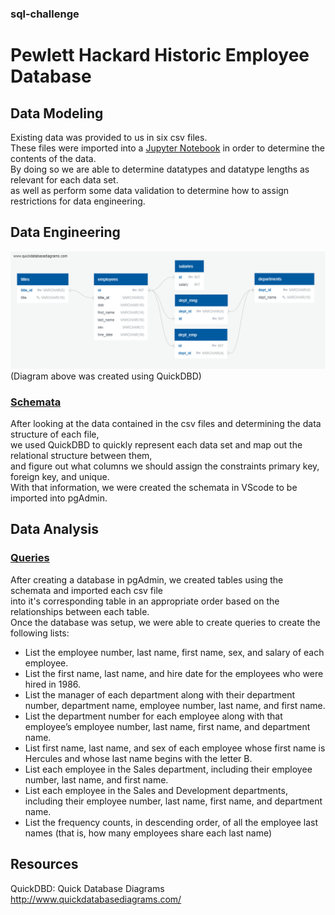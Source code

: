 ### sql-challenge
# Pewlett Hackard Historic Employee Database
## Data Modeling
Existing data was provided to us in six csv files.<br>
These files were imported into a [Jupyter Notebook](chk_data.ipynb) in order to determine the contents of the data.<br>
By doing so we are able to determine datatypes and datatype lengths as relevant for each data set.<br>
as well as perform some data validation to determine how to assign restrictions for data engineering.

## Data Engineering
![pewlett_hackard-ERD.png](images/pewlett_hackard-ERD.png)<br>
(Diagram above was created using QuickDBD)
### [Schemata](sql/schemas.sql)<br>
After looking at the data contained in the csv files and determining the data structure of each file,<br>
we used QuickDBD to quickly represent each data set and map out the relational structure between them,<br>
and figure out what columns we should assign the constraints primary key, foreign key, and unique.<br>
With that information, we were created the schemata in VScode to be imported into pgAdmin.

## Data Analysis
### [Queries](sql/queries.sql)
After creating a database in pgAdmin, we created tables using the schemata and imported each csv file<br>
into it's corresponding table in an appropriate order based on the relationships between each table.<br>
Once the database was setup, we were able to create queries to create the following lists:
- List the employee number, last name, first name, sex, and salary of each employee.
- List the first name, last name, and hire date for the employees who were hired in 1986.
- List the manager of each department along with their department number, department name, employee number, last name, and first name.
- List the department number for each employee along with that employee’s employee number, last name, first name, and department name.
- List first name, last name, and sex of each employee whose first name is Hercules and whose last name begins with the letter B.
- List each employee in the Sales department, including their employee number, last name, and first name.
- List each employee in the Sales and Development departments, including their employee number, last name, first name, and department name.
- List the frequency counts, in descending order, of all the employee last names (that is, how many employees share each last name) 

## Resources
QuickDBD: Quick Database Diagrams<br>
http://www.quickdatabasediagrams.com/
